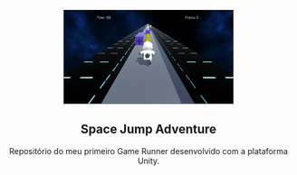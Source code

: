 <!-- LOGO -->
<p align="center">
  <img src="Screenshots/01.PNG" alt="Logo" width="300">
  <h2 align="center">Space Jump Adventure</h2>
  <p align="center">Repositório do meu primeiro Game Runner desenvolvido com a plataforma Unity.
  
  </p>
</p>

